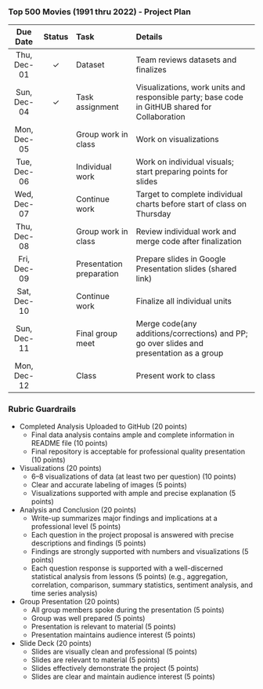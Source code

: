 ### Top 500 Movies (1991 thru 2022) - Project Plan

 | Due Date |  Status | Task |  Details |
 |:-----------: | :-----: | :-- | :-- |
 | Thu, Dec-01  | &check; | Dataset | Team reviews datasets and finalizes     
 | Sun, Dec-04  | &check; | Task assignment | Visualizations, work units and responsible party; base code in GitHUB shared for Collaboration  
 | Mon, Dec-05  |  | Group work in class | Work on visualizations              
 | Tue, Dec-06  |  | Individual work | Work on individual visuals; start preparing points for slides
 | Wed, Dec-07  |  | Continue work| Target to complete individual charts before start of class on Thursday
 | Thu, Dec-08  |  | Group work in class| Review individual work and merge code after finalization
 | Fri, Dec-09  |  | Presentation preparation| Prepare slides in Google Presentation slides (shared link)
 | Sat, Dec-10  |  | Continue work| Finalize all individual units
 | Sun, Dec-11  |  | Final group meet | Merge code(any additions/corrections) and PP; go over slides and presentation as a group
 | Mon, Dec-12  |  | Class | Present work to class
 
 
 ### Rubric Guardrails
* Completed Analysis Uploaded to GitHub (20 points)
  - Final data analysis contains ample and complete information in README file (10 points)
  - Final repository is acceptable for professional quality presentation (10 points)
* Visualizations (20 points)
  - 6–8 visualizations of data (at least two per question) (10 points)
  - Clear and accurate labeling of images (5 points)
  - Visualizations supported with ample and precise explanation (5 points)
* Analysis and Conclusion (20 points)
  - Write-up summarizes major findings and implications at a professional level (5 points)
  - Each question in the project proposal is answered with precise descriptions and findings (5 points)
  - Findings are strongly supported with numbers and visualizations (5 points)
  - Each question response is supported with a well-discerned statistical analysis from lessons (5 points)
    (e.g., aggregation, correlation, comparison, summary statistics, sentiment analysis, and time series analysis)
* Group Presentation (20 points)
  - All group members spoke during the presentation (5 points)
  - Group was well prepared (5 points)
  - Presentation is relevant to material (5 points)
  - Presentation maintains audience interest (5 points)
* Slide Deck (20 points)
  - Slides are visually clean and professional (5 points)
  - Slides are relevant to material (5 points)
  - Slides effectively demonstrate the project (5 points)
  - Slides are clear and maintain audience interest (5 points)
